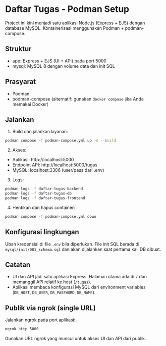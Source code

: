 # Daftar Tugas - Podman Setup

Project ini kini menjadi satu aplikasi Node.js (Express + EJS) dengan database MySQL. Kontainerisasi menggunakan Podman + podman-compose.

## Struktur
- app: Express + EJS (UI + API) pada port 5000
- mysql: MySQL 8 dengan volume data dan init SQL

## Prasyarat
- Podman
- podman-compose (alternatif: gunakan `docker compose` jika Anda memakai Docker)

## Jalankan
1. Build dan jalankan layanan:

```sh
podman compose -f podman-compose.yml up -d --build
```

2. Akses:
- Aplikasi: http://localhost:5000
- Endpoint API: http://localhost:5000/tugas
- MySQL: localhost:3306 (user/pass dari .env)

3. Logs:
```sh
podman logs -f daftar-tugas-backend
podman logs -f daftar-tugas-db
podman logs -f daftar-tugas-frontend
```

4. Hentikan dan hapus container:
```sh
podman compose -f podman-compose.yml down
```

## Konfigurasi lingkungan
Ubah kredensial di file `.env` bila diperlukan. File init SQL berada di `mysql/init/001_schema.sql` dan akan dijalankan saat pertama kali DB dibuat.

## Catatan
- UI dan API jadi satu aplikasi Express. Halaman utama ada di `/` dan memanggil API relatif ke host (`/tugas`).
- Aplikasi membaca konfigurasi MySQL dari environment variables (`DB_HOST`, `DB_USER`, `DB_PASSWORD`, `DB_NAME`).

## Publik via ngrok (single URL)
Jalankan ngrok pada port aplikasi:

```sh
ngrok http 5000
```

Gunakan URL ngrok yang muncul untuk akses UI dan API dari publik.